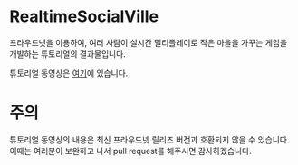 # RealtimeSocialVille

프라우드넷을 이용하여, 여러 사람이 실시간 멀티플레이로 작은 마을을 가꾸는 게임을 개발하는 튜토리얼의 결과물입니다.

튜토리얼 동영상은 [여기](https://www.youtube.com/watch?v=bYB1_qGMRS8&list=PLHmjKJAyeNIdlPra2-dRBhuvqAlun_ir-)에 있습니다.

# 주의

튜토리얼 동영상의 내용은 최신 프라우드넷 릴리즈 버전과 호환되지 않을 수 있습니다. 이때는 
여러분이 보완하고 나서 pull request를 해주시면 감사하겠습니다.
